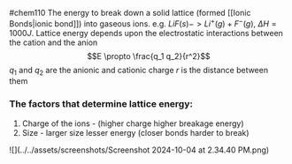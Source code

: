 #chem110 
The energy to break down a solid lattice (formed [[Ionic Bonds|ionic bond]]) into gaseous ions. e.g. $LiF(s)->Li^+(g) + F^-(g)$, $\Delta H=1000J$. Lattice energy depends upon the electrostatic interactions between the cation and the anion
$$E \propto \frac{q_1 q_2}{r^2}$$
$q_1$ and $q_2$ are the anionic and cationic charge
$r$ is the distance between them
### The factors that determine lattice energy:
1. Charge of the ions - (higher charge higher breakage energy)
2. Size - larger size lesser energy (closer bonds harder to break)

![](../../assets/screenshots/Screenshot 2024-10-04 at 2.34.40 PM.png)